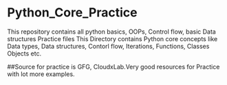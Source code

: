 # Python_Core_Practice
This repository contains all python basics, OOPs, Control flow, basic Data structures Practice files
This Directory contains Python core concepts like Data types, Data structures, Contorl flow, Iterations, Functions, Classes Objects etc.

##Source for practice is GFG, CloudxLab.Very good resources for Practice with lot more examples.